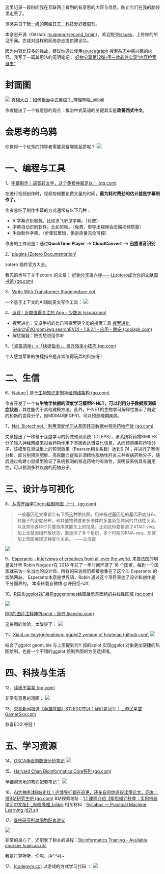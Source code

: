 这里记录一段时间我在互联网上看到的有意思的内容与信息，防止它们在我的脑袋里走丢了。

灵感来自于[阮一峰的网络日志：科技爱好者周刊](https://github.com/ruanyf/weekly)。

本杂志开源（GitHub: [mugpeng/second_brain](https://github.com/mugpeng/second_brain)），欢迎提交[issues](https://github.com/mugpeng/second_brain/issues)，上传你的所见所闻。亦或对这样的网络杂志提供建议😊。

因为内容比较多的缘故，建议你通过使用[sourcegraph](https://sourcegraph.com/github.com/mugpeng/second_brain) 搜索杂志中感兴趣的内容。我写了一篇其用法的简明笔记：
[好物分享第12弹-用三款软件实现“内容检索自由”](https://mp.weixin.qq.com/s?__biz=MzU5ODc3OTA0NQ==&mid=2247486256&idx=1&sn=0a5e4103839e178106be8fae30b5b91d&chksm=febfbefac9c837ec7c3abe50de0fa21c2b2b4cd57641ff1363e6bbb6fe18048c3649737335c6&token=1907604182&lang=zh_CN#rd)

# 封面图
![](https://cdn.jsdelivr.net/gh/mugpeng/my-gallery-01/picgo_image/20211027203111.png)
[真相大白：如何根治中式英语？_哔哩哔哩_bilibili](https://www.bilibili.com/video/BV16f4y1C71t?p=1&share_medium=android&share_plat=android&share_session_id=23a80bfd-ba23-42f8-83bb-fa1995861cd9&share_source=COPY&share_tag=s_i&timestamp=1634561069&unique_k=tBjgr1)

作者提出了一个有意思的观点：根治中式英语的关键其实是**改善西式中文**。

# 会思考的乌鸦
你觉得一个优秀的领导者需要具备哪些品质呢？
![](https://cdn.jsdelivr.net/gh/mugpeng/my-gallery-01/picgo_image/20211027202827.png)

# 一、编程与工具

1、[字幕制作｜语音转文字，这个免费神器足以！ (qq.com)](https://mp.weixin.qq.com/s/lh9CBNHOxniEP56EFdnOSg)

在进行视频创作时，视频剪辑要花费大量的时间，**最为耗时费劲的估计就是字幕制作了。**

作者总结了制作字幕的方式通常有以下几种：
-   AI字幕识别服务。比如讯飞听见字幕。（付费）    
-   字幕自动识别软件。比如剪映。（免费，但导出视频会压缩视频质量）
-   手动制作字幕。（步骤较繁琐，但是质量完全可控）

作者的工作流是：通过**QuickTime Player --> CloudConvert --> 迅捷语音识别**

2、[plugins [Zotero Documentation]](https://www.zotero.org/support/plugins)

zotero 插件官方大全。

我先前也写了关于zotero 的文章：
[好物分享第六弹——让zotero成为你的文献图书馆 (qq.com)](https://mp.weixin.qq.com/s?__biz=MzU5ODc3OTA0NQ==&mid=2247483861&idx=1&sn=d2ecfb39172683e9d1f51621f1975108&chksm=febfb41fc9c83d099e10155408b38fa1f00c33afaab609c42f8a012cb35e1893e1d9a19f35ca&token=882670913&lang=zh_CN#rd)

3、[Write With Transformer (huggingface.co)](https://transformer.huggingface.co/)

一个基于上下文的AI辅助英文写作工具：
![](https://cdn.jsdelivr.net/gh/mugpeng/my-gallery-01/picgo_image/20211027214711.png)

4、[派评 | 近期值得关注的 App - 少数派 (sspai.com)](https://sspai.com/post/69506)

- 搜索进化：安卓手机的比自带搜索更全能的搜索工具 [搜索进化 SearchEVO(com.jwg.searchEVO) - 1.9.2.1 - 应用 - 酷安 (coolapk.com)](https://www.coolapk.com/apk/com.jwg.searchEVO)
- 解忧娃娃：把忧愁说给你听

5、[「滴答清单」×「快捷指令」，提升效率小技巧 (qq.com)](https://mp.weixin.qq.com/s?__biz=MzAwNzQ5NDYxNA==&mid=2649906159&idx=1&sn=d5471e7e245ef2c2674e56425f811dec&chksm=837bb556b40c3c40fa5ad7034caee5c52ba57f9d50ec245f48618718360990499058c521f924&mpshare=1&scene=1&srcid=1025w9UNDJwiMIkf5EIKiYMS&sharer_sharetime=1635158791333&sharer_shareid=b7a460df484f92e971212677a9580e40#rd)

个人感觉苹果的快捷指令是非常值得玩弄的科技呀！

# 二、生信

6、[Nature | 基于生物知识定制神经网络架构 (qq.com)](https://mp.weixin.qq.com/s?__biz=MzA5MDM5MzM4OQ==&mid=2247486005&idx=1&sn=2dcbfed2f77c18030974aa7e650be0ce&chksm=900d1477a77a9d61410c94d2a971d9f29f748792548bd7a154c0acb9179a511688e520eea268&mpshare=1&scene=1&srcid=1009Ie0LmHIgIdBKFEjDrgFT&sharer_sharetime=1633744906698&sharer_shareid=09ad01922874f537a0cd4f9686183865#rd)

作者开发了一个有**生物学依据的深度学习模型P-NET，可以利用分子数据预测癌症状态**，其性能优于其他建模方法。此外，P-NET的生物学可解释性揭示了既定的和新的变异分子，如MDM4和FGFR1，可以预测晚期疾病。


7、[Nat. Biotechnol. | 利用深度学习从基因转录数据中预测药物疗效 (qq.com)](https://mp.weixin.qq.com/s?__biz=MzI5MTcwNjA4NQ==&mid=2247521937&idx=1&sn=e57de78beff520d81a5b180c83c3ce7b&chksm=ec0e531bdb79da0db8000048d42e7685c92e3bb320d70ead19d4dd8a44ab9ab4bf54edcb17f8&mpshare=1&scene=1&srcid=0830mAc2LMiETY2DrTEjJGhp&sharer_sharetime=1633142389462&sharer_shareid=09ad01922874f537a0cd4f9686183865#rd)

文章提出了一种基于深度学习的药效预测系统（DLEPS），该系统将药物SMILES分子输入神经网络来拟合药物作用下基因表达谱变化信息，从而预测疾病药物分子，该模型在测试集上的预测效果（Pearson相关系数）达到0.74；并进行了案例分析，即分别预测肥胖、高尿酸血症和非酒精性脂肪性肝炎三种疾病药物分子，随后通过构建小鼠模型验证了系统预测的候选药物的有效性，表明该系统具有通用性，可以预测多种疾病的药物分子。

# 三、设计与可视化

8、[从零开始学Circos绘制圈图（一） (qq.com)](https://mp.weixin.qq.com/s?__biz=MzI1MjU5MjMzNA==&mid=2247487284&idx=1&sn=de62cd0d147136925c20e0b461d3c636&chksm=e9e02695de97af8346097c8e4d2e19f64ffd04b40c81227a45d72d61477dd124c1d1003717f1&scene=21#wechat_redirect)
> 一般基因组文章都会有下面这种酷炫图，用来描述基因组的基因密度分布，转座子的密度分布，和其他物种或者多倍体的多套染色体间的共线性关系，以及其他各种你只要测序就能加上的信息，比如说你要是测了ATAC-seq，加上全基因组开放状态，要是测了多个组织，多个时期的RNA-seq，那就加上热图展现这种变化关系。 ——生信媛

![](https://cdn.jsdelivr.net/gh/mugpeng/my-gallery-01/picgo_image/20211031111645.png)

9、[Esperanto - Interviews of creatives from all over the world.](https://esperanto.design/)
来自法国的明星设计师 Robin Noguie r在 2018 年花了一年时间环游了 16 个国家，每到一个国家就采访一名当地的设计师。所有的采访经历都被收集在了这个叫 Esperanto 的炫酷网站。
Esperanto本意是世界语，Robin 通过这个项目表达了设计和创作是不分国界的。
本条转载自微博 @许田恬-UX

10、[R语言ggplot2扩展包gggenomes绘图展示基因组的共线性区域 (qq.com)](https://mp.weixin.qq.com/s?__biz=MzI3NzQ3MTcxMg==&mid=2247490679&idx=1&sn=3a704ae1ad6c8342b5e35b1351341c7e&chksm=eb6494f8dc131dee17f2dec80b9015b3466a714b6ec1b116b22ae263566e1469a4644619f9e8&mpshare=1&scene=1&srcid=10318BTeyuFIN6WsjqJGZOTO&sharer_sharetime=1635649607130&sharer_shareid=09ad01922874f537a0cd4f9686183865#rd)

![](https://cdn.jsdelivr.net/gh/mugpeng/my-gallery-01/picgo_image/20211031111546.png)

[R中的图片注释神包aplot - 简书 (jianshu.com)](https://www.jianshu.com/p/904166e52ea1)

这拼图的体验，太酸爽了：
![](https://cdn.jsdelivr.net/gh/mugpeng/my-gallery-01/picgo_image/20211031112356.png)

11、[XiaoLuo-boy/ggheatmap: ggplot2 version of heatmap (github.com)](https://github.com/XiaoLuo-boy/ggheatmap)
![](https://cdn.jsdelivr.net/gh/mugpeng/my-gallery-01/picgo_image/20211031112559.png)

结合了ggplot geom_tile 与上面提到的Y 叔的aplot 实现ggplot 对象更加便捷的热图绘制。也是一个不错的ggplot 绘制热图的方便选择哦。

# 四、科技与生活

12、[读研不容易 (qq.com)](https://mp.weixin.qq.com/s?__biz=MzU1NjQ2MTI3NQ==&mid=2247485298&idx=1&sn=f82da3a46d28bc2ee7e1a952f8e0488c&chksm=fbc5fac6ccb273d06d0213a6eb5b75d7133d29c1da46bea6c78613218035cd872299fdd2b7e8&mpshare=1&scene=1&srcid=1025OCt7eG508tLH82gVsdD4&sharer_sharetime=1635137130974&sharer_shareid=09ad01922874f537a0cd4f9686183865#rd)

非常有意思的漫画：
![](https://cdn.jsdelivr.net/gh/mugpeng/my-gallery-01/picgo_image/20211031101045.png)


13、[央视新闻报道《英雄联盟》S11 EDG夺冠：我们是冠军！ _ 游民星空 GamerSky.com](https://ol.gamersky.com/news/202111/1436052.shtml)

恭喜EDG 夺冠！

# 五、学习资源
14、[OSCA单细胞数据分析笔记](https://mp.weixin.qq.com/s/Vw9C9Rd_cMRHZfaqBJpk9w)
![](https://cdn.jsdelivr.net/gh/mugpeng/my-gallery-01/picgo_image/20211031112832.png)

15、[Harvard Chan Bioinformatics Core系列 (qq.com)](https://mp.weixin.qq.com/s?__biz=MzAxMDkxODM1Ng==&mid=2247508291&idx=6&sn=1ca58ba11d2ebe0ab6bcc5af41a62b3a&chksm=9b4be1f8ac3c68ee8f6da0c710f2bc11c7ff47e0f1250c5f07f36fa81145a3ba28d765db0cb9&mpshare=1&scene=1&srcid=1028ZOJznEOexbZpqJzt2uYF&sharer_sharetime=1635386989600&sharer_shareid=09ad01922874f537a0cd4f9686183865#rd)

单细胞天地的教程配套笔记：
![](https://cdn.jsdelivr.net/gh/mugpeng/my-gallery-01/picgo_image/20211031112808.png)

16、[AI大神李沐B站走红！连博导们都在追更，还亲自带你逐段读懂论文，网友：带B站研究生吧 (qq.com)](https://mp.weixin.qq.com/s/KRQaUdaJOxrBmpu-Ri2QWg)
B站视频地址：[1.1 课程介绍【斯坦福21秋季：实用机器学习中文版】_哔哩哔哩_bilibili](https://www.bilibili.com/video/BV13U4y1N7Uo)
相关材料：[Syllabus — Practical Machine Learning (d2l.ai)](https://c.d2l.ai/stanford-cs329p/syllabus.html#data-collection)

17、[桑格研究所单细胞配套讲义](https://scrnaseq-course.cog.sanger.ac.uk/website/introduction-to-single-cell-rna-seq.html)

![](https://cdn.jsdelivr.net/gh/mugpeng/my-gallery-01/picgo_image/20211114111806.png)

非常的良心了，还配套了相关的课程：[Bioinformatics Training - Available courses (cam.ac.uk)](https://training.csx.cam.ac.uk/bioinformatics/search)

我是打算听听，你呢，(#^.^#)~

17、[(codegym.cc)](https://codegym.cc/welcome/theme)
以游戏的方式学习代码 ：
![](https://cdn.jsdelivr.net/gh/mugpeng/my-gallery-01/picgo_image/20211114111032.png)

